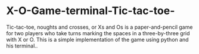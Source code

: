# X-O-Game-terminal-Tic-tac-toe-
Tic-tac-toe, noughts and crosses, or Xs and Os is a paper-and-pencil game for two players who take turns marking the spaces in a three-by-three grid with X or O. This is a simple implementation of the game using python and his terminal..
